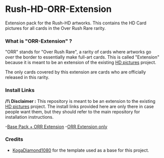 # Rush-HD-ORR-Extension
Extension pack for the Rush-HD artworks.
This contains the HD Card pictures for all cards in the Over Rush Rare rarity.

### What is "ORR-Extension" ?

"ORR" stands for "Over Rush Rare", a rarity of cards where artworks go *over* the border to essentially make full-art cards.
This is called "Extension" because it is meant to be an extension of the existing [HD pictures](https://github.com/Yoshi80/Rush-HD-Pictures) project.

The only cards covered by this extension are cards who are officially released in this rarity.

### Install Links

**/!\ Disclaimer :** This repository is meant to be an extension to the existing [HD pictures](https://github.com/Yoshi80/Rush-HD-Pictures) project. The install links provided here are only there in case people want them, but they should refer to the main repository for installation instructions.

-[Base Pack + ORR Extension](https://www.mediafire.com/file/ebzmqkv3vs9pc0y/user_configs.json/file)
-[ORR Extension only](https://www.mediafire.com/file/ba2nro78tpd6777/user_configs.json/file)

### Credits

- [KogaDiamond1080](https://www.deviantart.com/kogadiamond1080/art/Rush-Duel-Template-864204918) for the template used as a base for this project.